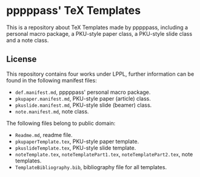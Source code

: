 # pppppass' TeX Templates

This is a repository about TeX Templates made by pppppass, including a
personal macro package, a PKU-style paper class, a PKU-style slide
class and a note class.

## License

This repository contains four works under LPPL, further information
can be found in the following manifest files:
- `def.manifest.md`, pppppass' personal macro package.
- `pkupaper.manifest.md`, PKU-style paper (article) class.
- `pkuslide.manifest.md`, PKU-style slide (beamer) class.
- `note.manifest.md`, note class.

The following files belong to public domain:
- `Readme.md`, readme file.
- `pkupaperTemplate.tex`, PKU-style paper template.
- `pkuslideTemplate.tex`, PKU-style slide template.
- `noteTemplate.tex`, `noteTemplatePart1.tex`, `noteTemplatePart2.tex`,
note templates.
- `TemplateBibliography.bib`, bibliography file for all templates.
